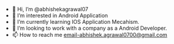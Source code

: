 - 👋 Hi, I’m @abhishekagrawal07
- 👀 I’m interested in Android Application
- 🌱 I’m currently learning IOS Application Mecahism.
- 💞️ I’m looking to work with a company as a Android Developer.
- 📫 How to reach me email-abhishek.agrawal0700@gmail.com

<!---
abhishekagrawal07/abhishekagrawal07 is a ✨ special ✨ repository because its `README.md` (this file) appears on your GitHub profile.
You can click the Preview link to take a look at your changes.
--->
